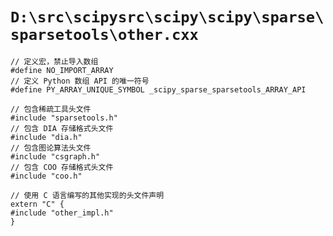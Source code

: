 # `D:\src\scipysrc\scipy\scipy\sparse\sparsetools\other.cxx`

```
// 定义宏，禁止导入数组
#define NO_IMPORT_ARRAY
// 定义 Python 数组 API 的唯一符号
#define PY_ARRAY_UNIQUE_SYMBOL _scipy_sparse_sparsetools_ARRAY_API

// 包含稀疏工具头文件
#include "sparsetools.h"
// 包含 DIA 存储格式头文件
#include "dia.h"
// 包含图论算法头文件
#include "csgraph.h"
// 包含 COO 存储格式头文件
#include "coo.h"

// 使用 C 语言编写的其他实现的头文件声明
extern "C" {
#include "other_impl.h"
}
```